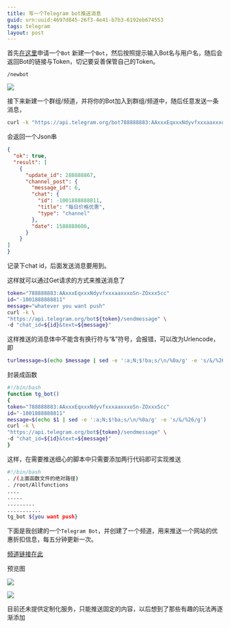```yaml
---
title: 写一个Telegram bot推送消息
guid: urn:uuid:4697d845-26f3-4e41-b7b3-6192eb674553
tags: telegram
layout: post
---
```

首先[在这里](https://telegram.me/botfather)申请一个`Bot`
新建一个`Bot`，然后按照提示输入Bot名与用户名，随后会返回Bot的链接与Token，切记要妥善保管自己的Token。
```
/newbot
```
![](https://ws3.sinaimg.cn/large/005BYqpgly1fy0eqxatqkj30n50igwld.jpg)


接下来新建一个群组/频道，并将你的Bot加入到群组/频道中，随后任意发送一条消息，

```bash
curl -k "https://api.telegram.org/bot788888883:AAxxxEqxxxNdyvfxxxaaxxxoSn-ZOxxx5cc/getupdates"
```

会返回一个Json串

```json
{
  "ok": true,
  "result": [
    {
      "update_id": 288888867,
      "channel_post": {
        "message_id": 6,
        "chat": {
          "id": -1001888888811,
          "title": "每日价格优惠",
          "type": "channel"
        },
        "date": 1588888606,
      }
    }
]
}
```

记录下chat id，后面发送消息要用到。

这样就可以通过Get请求的方式来推送消息了

```bash
token="788888883:AAxxxEqxxxNdyvfxxxaaxxxoSn-ZOxxx5cc"
id="-1001888888811"
message="whatever you want push"
curl -k \
"https://api.telegram.org/bot${token}/sendmessage" \
-d "chat_id=${id}&text=${message}"
```

这样推送的消息体中不能含有换行符与“&”符号，会报错，可以改为Urlencode，即

```bash
turlmessage=$(echo $message | sed -e ':a;N;$!ba;s/\n/%0a/g' -e 's/&/%26/g')
```

封装成函数

```bash
#!/bin/bash
function tg_bot()
{
token="788888883:AAxxxEqxxxNdyvfxxxaaxxxoSn-ZOxxx5cc"
id="-1001888888811"
message=$(echo $1 | sed -e ':a;N;$!ba;s/\n/%0a/g' -e 's/&/%26/g')
curl -k \
"https://api.telegram.org/bot${token}/sendmessage" \
-d "chat_id=${id}&text=${message}"
}
```

这样，在需要推送细心的脚本中只需要添加两行代码即可实现推送

```bash
#!/bin/bash
. /(上面函数文件的绝对路径)
. /root/Allfunctions
....
.....
.........
...........
tg_bot ${you want push}
```

下面是我创建的一个`Telegram Bot`，并创建了一个频道，用来推送一个网站的优惠折扣信息，每五分钟更新一次。

[频道链接在此](https://t.me/joinchat/AAAAAFlgH8OeTJYsyOfClw)

预览图

![](https://ws3.sinaimg.cn/large/005BYqpgly1fxzb2buj0lj30qp0b2dhm.jpg)

![](https://ws3.sinaimg.cn/large/005BYqpgly1fxzb7mwaqej30g20i3q6l.jpg)

目前还未提供定制化服务，只能推送固定的内容，以后想到了那些有趣的玩法再逐渐添加